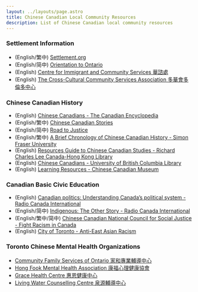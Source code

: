 ```yaml
---
layout: ../layouts/page.astro
title: Chinese Canadian Local Community Resources
description: List of Chinese Canadian local community resources
---
```


### Settlement Information

-   (English/繁中) [Settlement.org](https://settlement.org/translated-information/chinese-traditional/)
-   (English/简中) [Orientation to Ontario](https://orientationontario.ca/)
-   (English) [Centre for Immigrant and Community Services 華諮處](https://www.cicscanada.com/)
-   (English) [The Cross-Cultural Community Services Association 多華會多倫多中心](https://tccsa.on.ca/)

### Chinese Canadian History

-   (English) [Chinese Canadians - The Canadian Encyclopedia](https://www.thecanadianencyclopedia.ca/en/article/chinese-canadians)
-   (English/繁中) [Chinese Canadian Stories](http://wayback.archive-it.org/4160/20160413225613/http://ccs.library.ubc.ca/)
-   (English/简中) [Road to Justice](http://web.archive.org/web/20110903083038/http://www.roadtojustice.ca/)
-   (English/繁中) [A Brief Chronology of Chinese Canadian History - Simon Fraser University ](https://www.sfu.ca/chinese-canadian-history/chart_en.html)
-   (English) [Resources Guide to Chinese Canadian Studies - Richard Charles Lee Canada-Hong Kong Library](https://guides.library.utoronto.ca/ChineseCanadianStudies)
-   (English) [Chinese Canadians - University of British Columbia Library](https://guides.library.ubc.ca/chinese_canadians)
-   (English) [Learning Resources - Chinese Canadian Museum](https://www.chinesecanadianmuseum.ca/learn/learning-resources)

### Canadian Basic Civic Education

-   (English) [Canadian politics: Understanding Canada’s political system - Radio Canada International](https://www.rcinet.ca/politique-canadienne-en/)
-   (English/简中) [Indigenous: The Other Story - Radio Canada International](https://www.rcinet.ca/autochtones-en/)
-   (English/繁中/简中) [Chinese Canadian National Council for Social Justice - Fight Racism in Canada](https://ccncsj.ca/fightracismincanada/)
-   (English)  [City of Toronto - Anti-East Asian Racism](https://www.toronto.ca/community-people/get-involved/community/toronto-for-all/anti-east-asian-racism/)

### Toronto Chinese Mental Health Organizations

-   [Community Family Services of Ontario 家和專業輔導中心](https://cfso.care/)
-   [Hong Fook Mental Health Association 康福心理健康協會](https://hongfook.ca/)
-   [Grace Health Centre 惠恩健康中心](https://www.gracehealthcentre.ca/)
-   [Living Water Counselling Centre 泉源輔導中心](https://lwcounselling.ca/)
